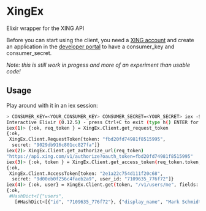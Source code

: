 XingEx
======

Elixir wrapper for the XING API

Before you can start using the client, you need a [XING account](https://www.xing.com) and create an application in the [developer portal](https://dev.xing.com/applications) to have a consumer_key and consumer_secret.


*Note: this is still work in progess and more of an experiment than usable code!*

Usage
-----

Play around with it in an iex session:

```bash
> CONSUMER_KEY=<YOUR_CONSUMER_KEY> CONSUMER_SECRET=<YOUR_SECRET> iex -S mix
Interactive Elixir (0.12.5) - press Ctrl+C to exit (type h() ENTER for help)
iex(1)> {:ok, req_token } = XingEx.Client.get_request_token
{:ok,
 XingEx.Client.RequestToken[token: "fbd20fd74981f8515995",
  secret: "9029db916c801cc827fa"]}
iex(2)> XingEx.Client.get_authorize_url(req_token)
"https://api.xing.com/v1/authorize?oauth_token=fbd20fd74981f8515995"
iex(3)> {:ok, token } = XingEx.Client.get_access_token(req_token.token, "5350")
{:ok,
 XingEx.Client.AccessToken[token: "2e1a22c754d111f20c68",
  secret: "9d00eb0f256c4faeb2a9", user_id: "7109635_776f72"]}
iex(4)> {:ok, user} = XingEx.Client.get(token, "/v1/users/me", fields: "id,display_name")
{:ok,
 #HashDict<[{"users",
   [#HashDict<[{"id", "7109635_776f72"}, {"display_name", "Mark Schmidt"}]>]}]>}
```
